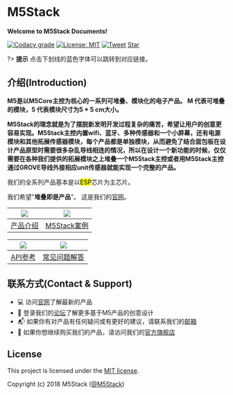 # M5Stack

**Welcome to M5Stack Documents!**

[![Codacy grade](https://img.shields.io/codacy/grade/860d40719cbd4e0f91e145b87ec7c29a.svg?style=flat-square)](https://www.codacy.com/app/watson8544/M5Stack-Documentation-docsify?utm_source=github.com&amp;utm_medium=referral&amp;utm_content=watson8544/M5Stack-Documentation-docsify&amp;utm_campaign=Badge_Grade)
[![License: MIT](https://img.shields.io/badge/License-MIT-yellow.svg?style=flat-square)](https://github.com/watson8544/M5Stack-Documentation-docsify/blob/master/LICENSE)
[![Tweet](https://img.shields.io/twitter/url/http/shields.io.svg?style=social)](https://twitter.com/intent/tweet?url=https%3A%2F%2Fgithub.com%2Fjhildenbiddle%2Fdocsify-themeable&hashtags=css,docsify,developers,frontend)
<a class="github-button" href="https://github.com/m5stack/m5-docs" data-icon="octicon-star" data-show-count="true" aria-label="Star M5Stack/m5-docs on GitHub">Star</a>

?> **提示** 点击下划线的蓝色字体可以跳转到对应链接。

<!-- <figure class="thumbnails">
    <img src="assets/img/m5stack.png" alt="Screenshot of coverpage" title="Cover page">
</figure> -->

## 介绍(Introduction)

**M5是以M5Core主控为核心的一系列可堆叠、模块化的电子产品。 M 代表可堆叠的模块，5 代表模块尺寸为5 * 5 cm大小。**

**M5Stack的理念就是为了摆脱新发明开发过程复杂的痛苦，希望让用户的创意更容易实现。M5Stack主控内置wifi、蓝牙、多种传感器和一个小屏幕，还有电源模块和其他拓展传感器模块，每个产品都是单独模块，从而避免了结合面包板在设计产品原型时需要很多杂乱导线相连的情况，所以在设计一个新功能的时候，仅仅需要在各种我们提供的拓展模块之上堆叠一个M5Stack主控或者用M5Stack主控通过GROVE导线外接相应unit传感器就能实现一个完整的产品。**

我们的全系列产品基本是以<mark>ESP</mark>芯片为主芯片。

我们希望"**堆叠即是产品**"。 这是我们的[官网](http://www.m5stack.com)。

<!--
<figure class="thumbnails">
    <img src="assets/img/transport.gif" alt="Screenshot of coverpage" title="Cover page">
</figure> -->

|<img src="assets/img/introduction_pics/product-documents.jpg"> | <img src="assets/img/introduction_pics/m5-awesome.jpg"> |
|:---:|:---:|
|[产品介绍](zh_CN/product_documents) | [M5Stack案例](zh_CN/m5stack_cases) |

|<img src="assets/img/introduction_pics/m5-api-reference.jpg"> | <img src="assets/img/introduction_pics/FAQ.jpg">|
|:---:|:---:|
|[API参考](zh_CN/api_reference) | [常见问题解答](zh_CN/faq)|

<!-- |<img src="https://github.com/m5stack/m5-docs/tree/master/docs/assets/img/introduction_pics/product-documents.jpg"> | <img src="https://github.com/m5stack/m5-docs/tree/master/docs/assets/img/introduction_pics/m5-awesome.jpg"> |
|:---:|:---:|
|[产品介绍](zh_CN/product_documents_zh_CN) | [M5Stack案例](zh_CN/m5stack_cases_zh_CN) |

|<img src="https://github.com/m5stack/m5-docs/tree/master/docs/assets/img/introduction_pics/m5-api-reference.jpg"> | <img src="https://github.com/m5stack/m5-docs/tree/master/docs/assets/img/introduction_pics/FAQ.jpg">|
|:---:|:---:|
|[API参考](zh_CN/api_reference_zh_CN) | [常见问题解答](zh_CN/faq_zh_CN)| -->


## 联系方式(Contact & Support)

- :computer: 访问[官网](http://www.m5stack.com)了解最新的产品
- :busts_in_silhouette: 登录我们的[论坛](http://forum.m5stack.com)了解更多基于M5产品的创意设计
- :mailbox_with_mail: 如果你有对产品有任何疑问或有更好的建议，请联系我们的[邮箱](tech@m5stack.com)
- :convenience_store: 如果你想继续购买我们的产品，请访问我们的[官方旗舰店](http://www.aliexpress.com/store/all-wholesale-products/3226069.html?spm=2114.12010108.100004.3.7e3a5379KoyhDo)

## License

This project is licensed under the [MIT license](https://github.com/watson8544/M5Stack-Documentation-docsify/blob/master/LICENSE).

Copyright (c) 2018 M5Stack ([@M5Stack](https://twitter.com/M5Stack))

<!-- GitHub Buttons -->
<script async defer src="https://buttons.github.io/buttons.js"></script>
